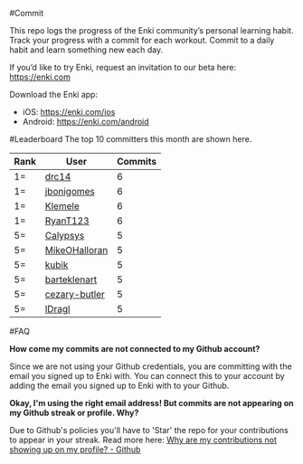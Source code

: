 #Commit

This repo logs the progress of the Enki community’s personal learning habit. Track your progress with a commit for each workout. Commit to a daily habit and learn something new each day.

If you’d like to try Enki, request an invitation to our beta here: https://enki.com

Download the Enki app: 
 - iOS: https://enki.com/ios
 - Android: https://enki.com/android

#Leaderboard
The top 10 committers this month are shown here.

| Rank | User | Commits |
|------|------|---------|
|1=|[drc14](https://github.com/drc14)|6|
|1=|[jbonigomes](https://github.com/jbonigomes)|6|
|1=|[Klemele](https://github.com/Klemele)|6|
|1=|[RyanT123](https://github.com/RyanT123)|6|
|5=|[Calypsys](https://github.com/Calypsys)|5|
|5=|[MikeOHalloran](https://github.com/MikeOHalloran)|5|
|5=|[kubik](https://github.com/kubik)|5|
|5=|[barteklenart](https://github.com/barteklenart)|5|
|5=|[cezary-butler](https://github.com/cezary-butler)|5|
|5=|[lDragl](https://github.com/lDragl)|5|

#FAQ

**How come my commits are not connected to my Github account?**

Since we are not using your Github credentials, you are committing with the email you signed up to Enki with. You can connect this to your account by adding the email you signed up to Enki with to your Github.

**Okay, I'm using the right email address! But commits are not appearing on my Github streak or profile. Why?**

Due to Github's policies you'll have to 'Star' the repo for your contributions to appear in your streak. Read more here: [Why are my contributions not showing up on my profile? - Github](https://help.github.com/articles/why-are-my-contributions-not-showing-up-on-my-profile/)
